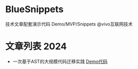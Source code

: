 # BlueSnippets
技术文章配套演示代码 Demo/MVP/Snippets   @vivo互联网技术

# 文章列表 2024

- 一次基于AST的大规模代码迁移实践  [Demo代码](./demo/ast-migration)


